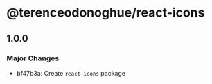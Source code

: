 # @terenceodonoghue/react-icons

## 1.0.0

### Major Changes

- bf47b3a: Create `react-icons` package
